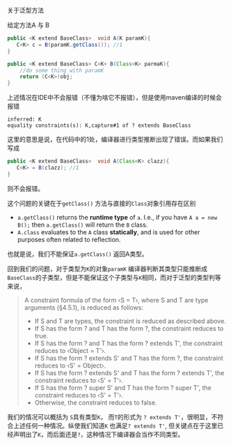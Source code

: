 关于泛型方法

给定方法A 与 B

```java
public <K extend BaseClass>  void A(K paramK){
   C<K> c = B(paramK.getClass()); //1
}

public <K extend BaseClass> C<K> B(Class<K> parmaK){
    //do some thing with paramK
    return (C<K>)obj; 
}
```

上述情况在IDE中不会报错（不懂为啥它不报错），但是使用maven编译的时候会报错

````
inferred: K
equality constraints(s): K,capture#1 of ? extends BaseClass
````

这里的意思是说，在代码中的1处，编译器进行类型推断出现了错误。而如果我们写成

```java
public <K extend BaseClass>  void A(Class<K> clazz){
   C<K> = B(clazz); //1
}
```

则不会报错。

这个问题的关键在于`getClass()` 方法与直接的`Class`对象引用存在区别

- `a.getClass()` returns the **runtime type** of `a`. I.e., if you have `A a = new B();` then `a.getClass()` will return the `B` class.
- `A.class` evaluates to the `A` class **statically**, and is used for other purposes often related to reflection.

也就是说，我们不能保证`a.getClass()` 返回A类型。

回到我们的问题，对于类型为`K`的对象`paramK` 编译器判断其类型只能推断成 `BaseClass`的子类型，但是不能保证这个子类型与`K`相同，而对于泛型的类型判等来说，

>A constraint formula of the form ‹S = T›, where S and T are type arguments (§4.5.1),
>is reduced as follows:
>
>- If S and T are types, the constraint is reduced as described above.
>- If S has the form ? and T has the form ?, the constraint reduces to true.
>- If S has the form ? and T has the form ? extends T', the constraint reduces to
>  ‹Object = T'›.
>-  If S has the form ? extends S' and T has the form ?, the constraint reduces to
>  ‹S' = Object›.
>-  If S has the form ? extends S' and T has the form ? extends T', the constraint
>  reduces to ‹S' = T'›.
>- If S has the form ? super S' and T has the form ? super T', the constraint reduces
>  to ‹S' = T'›.
>-  Otherwise, the constraint reduces to false.

我们的情况可以概括为 `S`具有类型`K`， 而`T`的形式为 `? extends T'`，很明显，不符合上述任何一种情况。纵使我们知道`K` 也满足`? extends T'`, 但关键点在于这里已经声明出了`K`，而后面还是`?`，这种情况下编译器会当作不同类型。